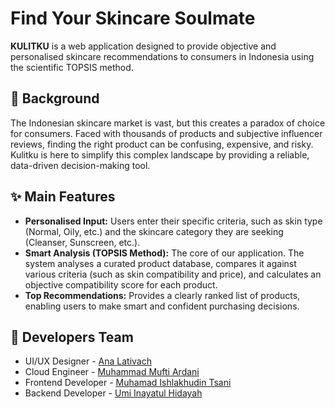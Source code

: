 <h1>Find Your Skincare Soulmate</h1>

**KULITKU** is a web application designed to provide objective and personalised skincare recommendations to consumers in Indonesia using the scientific TOPSIS method.

## 🎯 Background
The Indonesian skincare market is vast, but this creates a paradox of choice for consumers. Faced with thousands of products and subjective influencer reviews, finding the right product can be confusing, expensive, and risky. Kulitku is here to simplify this complex landscape by providing a reliable, data-driven decision-making tool.

## ✨ Main Features
- **Personalised Input:** Users enter their specific criteria, such as skin type (Normal, Oily, etc.) and the skincare category they are seeking (Cleanser, Sunscreen, etc.).
- **Smart Analysis (TOPSIS Method):** The core of our application. The system analyses a curated product database, compares it against various criteria (such as skin compatibility and price), and calculates an objective compatibility score for each product.
- **Top Recommendations:** Provides a clearly ranked list of products, enabling users to make smart and confident purchasing decisions.

## 👥 Developers Team
- UI/UX Designer - <a href="https://github.com/analativach" title="Github Ana Lativach" target="_blank">Ana Lativach</a>
- Cloud Engineer - <a href="https://github.com/muftiardani" title="Github Muhammad Mufti Ardani" target="_blank">Muhammad Mufti Ardani</a>
- Frontend Developer - <a href="https://github.com/iamTsani" title="Github Muhamad Ishlakhudin Tsani" target="_blank">Muhamad Ishlakhudin Tsani</a>
- Backend Developer - <a href="https://github.com/UmiHidayah12" title="GitHub Umi Inayatul Hidayah" target="_blank">Umi Inayatul Hidayah</a>
